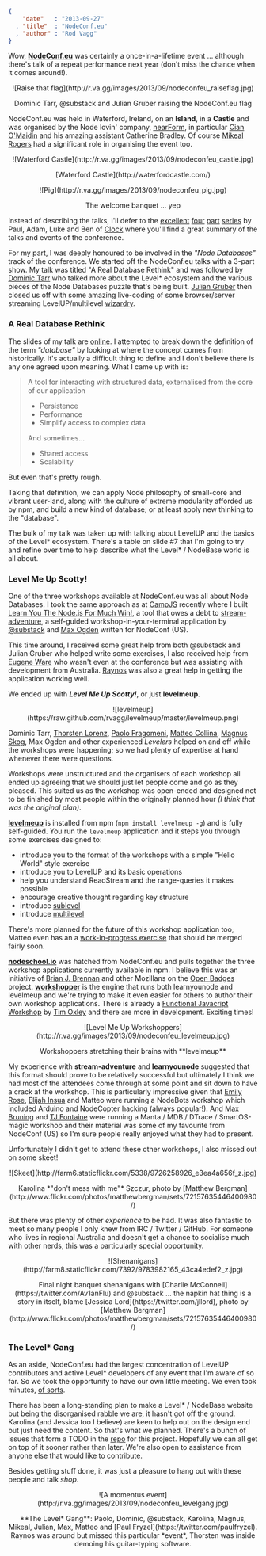 ```json
{
    "date"   : "2013-09-27"
  , "title"  : "NodeConf.eu"
  , "author" : "Rod Vagg"
}
```

Wow, **[NodeConf.eu](http://nodeconf.eu/)** was certainly a once-in-a-lifetime event ... although there's talk of a repeat performance next year (don't miss the chance when it comes around!).

<div style="text-align: center;">
![Raise that flag](http://r.va.gg/images/2013/09/nodeconfeu_raiseflag.jpg)
<p style="text-align: center;">Dominic Tarr, @substack and Julian Gruber raising the NodeConf.eu flag</p>
</div>


NodeConf.eu was held in Waterford, Ireland, on an **Island**, in a **Castle** and was organised by the Node lovin' company, [nearForm](http://nearform.com/), in particular [Cian O'Maidin](http://cianomaidin.com/) and his amazing assistant Catherine Bradley. Of course [Mikeal Rogers](http://futurealoof.com/) had a significant role in organising the event too.

<div style="text-align: center;">
![Waterford Castle](http://r.va.gg/images/2013/09/nodeconfeu_castle.jpg)
<p style="text-align: center;">[Waterford Castle](http://waterfordcastle.com/)</p>
</div>

<div style="text-align: center;">
![Pig](http://r.va.gg/images/2013/09/nodeconfeu_pig.jpg)
<p style="text-align: center;">The welcome banquet ... yep</p>
</div>

Instead of describing the talks, I'll defer to the [excellent](http://clock.co.uk/tech-blogs/nodeconfeu-2013-part-one) [four](http://clock.co.uk/tech-blogs/nodeconfeu-2013-part-two) [part](http://clock.co.uk/tech-blogs/nodeconfeu-2013-part-three) [series](http://clock.co.uk/tech-blogs/nodeconfeu-reflection) by Paul, Adam, Luke and Ben of [Clock](http://clock.co.uk/) where you'll find a great summary of the talks and events of the conference.

For my part, I was deeply honoured to be involved in the *"Node Databases"* track of the conference. We started off the NodeConf.eu talks with a 3-part show. My talk was titled "A Real Database Rethink" and was followed by [Dominic Tarr](https://twitter.com/dominictarr) who talked more about the Level* ecosystem and the various pieces of the Node Databases puzzle that's being built. [Julian Gruber](http://juliangruber.com/) then closed us off with some amazing live-coding of some browser/server streaming LevelUP/multilevel [wizardry](https://github.com/juliangruber/nodeconfeu-13).

### A Real Database Rethink

The slides of my talk are [online](http://r.va.gg/presentations/nodeconfeu.2013/). I attempted to break down the definition of the term *"database"* by looking at where the concept comes from historically. It's actually a difficult thing to define and I don't believe there is any one agreed upon meaning. What I came up with is:

> A tool for interacting with structured data, externalised from the core of our application
>
>  * Persistence
>  * Performance
>  * Simplify access to complex data
>
> And sometimes...
>
>  * Shared access
>  * Scalability

But even that's pretty rough.

Taking that definition, we can apply Node philosophy of small-core and vibrant user-land, along with the culture of extreme modularity afforded us by npm, and build a new kind of database; or at least apply new thinking to the "database".

The bulk of my talk was taken up with talking about LevelUP and the basics of the Level* ecosystem. There's a table on slide #7 that I'm going to try and refine over time to help describe what the Level* / NodeBase world is all about.

### Level Me Up Scotty!

One of the three workshops available at NodeConf.eu was all about Node Databases. I took the same approach as at [CampJS](http://campjs.com/) recently where I built [Learn You The Node.js For Much Win!](http://r.va.gg/2013/08/learn-you-the-node.js.html), a tool that owes a debt to [stream-adventure](https://github.com/substack/stream-adventure), a self-guided workshop-in-your-terminal application by [@substack](https://twitter.com/substack) and [Max Ogden](https://twitter.com/maxogden) written for NodeConf (US).

This time around, I received some great help from both @substack and Julian Gruber who helped write some exercises, I also received help from [Eugene Ware](http://twitter.com/eugeneware) who wasn't even at the conference but was assisting with development from Australia. [Raynos](http://twitter.com/raynos2) was also a great help in getting the application working well.

We ended up with ***Level Me Up Scotty!***, or just **levelmeup**.

<div style="text-align: center;">
![levelmeup](https://raw.github.com/rvagg/levelmeup/master/levelmeup.png)
</div>

Dominic Tarr, [Thorsten Lorenz](https://twitter.com/thlorenz), [Paolo Fragomeni](https://twitter.com/hij1nx), [Matteo Collina](http://www.matteocollina.com/), [Magnus Skog](https://twitter.com/ralphtheninja), Max Ogden and other experienced *Levelers* helped on and off while the workshops were happening; so we had plenty of expertise at hand whenever there were questions.

Workshops were unstructured and the organisers of each workshop all ended up agreeing that we should just let people come and go as they pleased. This suited us as the workshop was open-ended and designed not to be finished by most people within the originally planned hour *(I think that was the original plan)*.

**[levelmeup](https://github.com/rvagg/levelmeup)** is installed from npm (`npm install levelmeup -g`) and is fully self-guided. You run the `levelmeup` application and it steps you through some exercises designed to:

 * introduce you to the format of the workshops with a simple "Hello World" style exercise
 * introduce you to LevelUP and its basic operations
 * help you understand ReadStream and the range-queries it makes possible
 * encourage creative thought regarding key structure
 * introduce [sublevel](https://github.com/dominictarr/level-sublevel)
 * introduce [multilevel](https://github.com/juliangruber/multilevel)

There's more planned for the future of this workshop application too, Matteo even has an a [work-in-progress exercise](https://github.com/rvagg/levelmeup/pull/19) that should be merged fairly soon.

**[nodeschool.io](http://nodeschool.io/)** was hatched from NodeConf.eu and pulls together the three workshop applications currently available in npm. I believe this was an initiative of [Brian J. Brennan](https://twitter.com/brianloveswords) and other Mozillans on the [Open Badges](http://openbadges.org/) project. **[workshopper](https://github.com/rvagg/workshopper)** is the engine that runs both learnyounode and levelmeup and we're trying to make it even easier for others to author their own workshop applications. There is already a [Functional Javacript Workshop](https://github.com/timoxley/functional-javascript-workshop/) by [Tim Oxley](https://twitter.com/secoif) and there are more in development. Exciting times!

<div style="text-align: center;">
![Level Me Up Workshoppers](http://r.va.gg/images/2013/09/nodeconfeu_levelmeup.jpg)
<p style="text-align: center;">Workshoppers stretching their brains with **levelmeup**</p>
</div>

My experience with **stream-adventure** and **learnyounode** suggested that this format should prove to be relatively successful but ultimately I think we had most of the attendees come through at some point and sit down to have a crack at the workshop. This is particularly impressive given that [Emily Rose](http://nexxylove.tumblr.com/), [Elijah Insua](http://tmpvar.com/) and Matteo were running a NodeBots workshop which included Arduino and NodeCopter hacking (always popular!). And [Max Bruning](https://twitter.com/mrbruning) and [TJ Fontaine](https://twitter.com/tjfontaine) were running a Manta / MDB / DTrace / SmartOS-magic workshop and their material was some of my favourite from NodeConf (US) so I'm sure people really enjoyed what they had to present.

Unfortunately I didn't get to attend these other workshops, I also missed out on some skeet!

<div style="text-align: center;">
![Skeet](http://farm6.staticflickr.com/5338/9726258926_e3ea4a656f_z.jpg)
<p style="text-align: center;">Karolina *"don't mess with me"* Szczur, photo by [Matthew Bergman](http://www.flickr.com/photos/matthewbergman/sets/72157635446400980/)</p>
</div>

But there was plenty of other *experience* to be had. It was also fantastic to meet so many people I only knew from IRC / Twitter / GitHub. For someone who lives in regional Australia and doesn't get a chance to socialise much with other nerds, this was a particularly special opportunity.

<div style="text-align: center;">
![Shenanigans](http://farm8.staticflickr.com/7392/9783982165_43ca4edef2_z.jpg)
<p style="text-align: center;">Final night banquet shenanigans with [Charlie McConnell](https://twitter.com/Av1anFlu) and @substack ... the napkin hat thing is a story in itself, blame [Jessica Lord](https://twitter.com/jllord), photo by [Matthew Bergman](http://www.flickr.com/photos/matthewbergman/sets/72157635446400980/)</p>
</div>

### The Level* Gang

As an aside, NodeConf.eu had the largest concentration of LevelUP contributors and active Level* developers of any event that I'm aware of so far. So we took the opportunity to have our own little meeting. We even took minutes, [of sorts](https://github.com/karolinaszczur/leveldb.org/blob/master/meetup-nodeland).

There has been a long-standing plan to make a Level* / NodeBase website but being the disorganised rabble we are, it hasn't got off the ground. Karolina (and Jessica too I believe) are keen to help out on the design end but just need the content. So that's what we planned. There's a bunch of issues that form a TODO in the [repo](https://github.com/karolinaszczur/leveldb.org/issues) for this project. Hopefully we can all get on top of it sooner rather than later. We're also open to assistance from anyone else that would like to contribute.

Besides getting stuff done, it was just a pleasure to hang out with these people and talk *shop*.

<div style="text-align: center;">
![A momentus event](http://r.va.gg/images/2013/09/nodeconfeu_levelgang.jpg)
<p style="text-align: center;">**The Level* Gang**: Paolo, Dominic, @substack, Karolina, Magnus, Mikeal, Julian, Max, Matteo and [Paul Fryzel](https://twitter.com/paulfryzel). Raynos was around but missed this particular *event*, Thorsten was inside demoing his guitar-typing software.</p>
</div>
